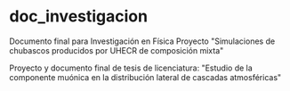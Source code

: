 # doc_investigacion
Documento final para Investigación en Física
Proyecto "Simulaciones de chubascos producidos por UHECR de composición mixta"

Proyecto y documento final de tesis de licenciatura:
"Estudio de la componente muónica en la distribución lateral de cascadas atmosféricas"
